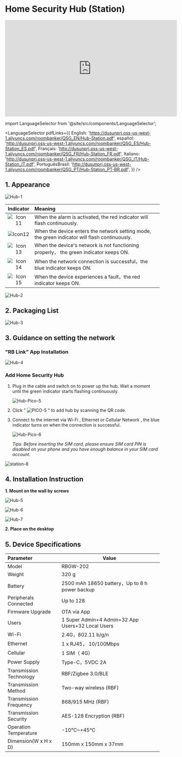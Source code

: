 # Home Security Hub (Station) 
<div class="centered-video">
<iframe width="560" height="315" src="https://www.youtube.com/embed/LxyFju8yxYk?si=Esfy3QSL_6OLpu0s" title="YouTube video player" frameborder="0" allow="accelerometer; autoplay; clipboard-write; encrypted-media; gyroscope; picture-in-picture; web-share" allowfullscreen></iframe>
</div>

import LanguageSelector from '@site/src/components/LanguageSelector';

<LanguageSelector pdfLinks={{
  English: 'https://dusunprj.oss-us-west-1.aliyuncs.com/roombanker/QSG_EN/Hub-Station.pdf',
  español: 'http://dusunprj.oss-us-west-1.aliyuncs.com/roombanker/QSG_ES/Hub-Station_ES.pdf',
  Français: 'http://dusunprj.oss-us-west-1.aliyuncs.com/roombanker/QSG_FR/Hub-Station_FR.pdf',
  Italiano: 'http://dusunprj.oss-us-west-1.aliyuncs.com/roombanker/QSG_IT/Hub-Station_IT.pdf',
  PortuguêsBrasil: 'http://dusunprj.oss-us-west-1.aliyuncs.com/roombanker/QSG_PT/Hub-Station_PT-BR.pdf',
}} />

## 1. Appearance

![Hub-1](https://dusunprj.oss-us-west-1.aliyuncs.com/Hub-1.png)

|                          Indicator                           | Meaning                                                      |
| :----------------------------------------------------------: | :----------------------------------------------------------- |
| ![Icon 11](https://dusunprj.oss-us-west-1.aliyuncs.com/Icon%2011.png) | When the alarm is activated, the red indicator will flash continuously. |
| ![Icon12](https://dusunprj.oss-us-west-1.aliyuncs.com/Icon12.png) | When the device enters the network setting mode, the green indicator will flash continuously. |
| ![Icon 13](https://dusunprj.oss-us-west-1.aliyuncs.com/Icon%2013.png) | When the device's network is not functioning properly， the green indicator  keeps ON. |
| ![Icon 14](https://dusunprj.oss-us-west-1.aliyuncs.com/Icon%2014.png) | When the network connection is successful，the blue indicator  keeps ON. |
| ![Icon 15](https://dusunprj.oss-us-west-1.aliyuncs.com/Icon%2015.png) | When the device experiences a fault，the red indicator keeps ON. |

![Hub-2](https://dusunprj.oss-us-west-1.aliyuncs.com/Hub-2.png)

## 2. Packaging List

![Hub-3](https://dusunprj.oss-us-west-1.aliyuncs.com/Hub-3.png)

## 3. Guidance on setting the network

### "**RB Link**" App Installation

![Hub-4](https://dusunprj.oss-us-west-1.aliyuncs.com/Hub-4.png)

  ### Add Home Security Hub

1. Plug in the cable and switch on to power up the hub. Wait a moment until the green indicator starts flashing continuously.

   ![Hub-Pico-5](https://dusunprj.oss-us-west-1.aliyuncs.com/Hub-Pico-5.png)

2. Click " ![PICO-5](https://dusunprj.oss-us-west-1.aliyuncs.com/PICO-5.png) " to add hub by scanning the QR code.

3. Connect to the internet via Wi-Fi , Ethernet or Cellular Network , the blue indicator turns on when the connection is successful.

   ![Hub-Pico-6](https://dusunprj.oss-us-west-1.aliyuncs.com/Hub-Pico-6.png)

   *Tips: Before inserting the SIM card, please ensure SIM card PIN is disabled on your phone and you have enough balance in your SIM card account.*

![station-8](https://dusunprj.oss-us-west-1.aliyuncs.com/station-8.png)

## 4. Installation Instruction 

**1. Mount on the wall by screws**

![Hub-5](https://dusunprj.oss-us-west-1.aliyuncs.com/Hub-5.png)

![Hub-6](https://dusunprj.oss-us-west-1.aliyuncs.com/Hub-6.png)

![Hub-7](https://dusunprj.oss-us-west-1.aliyuncs.com/Hub-7.png)

**2. Place on the desktop**

## 5. Device Specifications

| Parameter               | Value                                             |
| :---------------------- | ------------------------------------------------- |
| Model                   | RBGW-202                                          |
| Weight                  | 320 g                                             |
| Battery                 | 2500 mAh 18650 battery，Up to 8 h power backup    |
| Peripherals Connected   | Up to 128                                         |
| Firmware Upgrade        | OTA via App                                       |
| Users                   | 1 Super Admin+4 Admin+32 App Users+32 Local Users |
| Wi-Fi                   | 2.4G，802.11 b/g/n                                |
| Ethernet                | 1 x RJ45， 10/100Mbps                             |
| Cellular                | 1 SIM（ 4G）                                      |
| Power Supply            | Type-C，5VDC 2A                                   |
| Transmission Technology | RBF/Zigbee 3.0/BLE                                |
| Transmission Method     | Two-way wireless (RBF)                            |
| Transmission Frequency  | 868/915 MHz (RBF)                                 |
| Transmission Security   | AES-128 Encryption (RBF)                          |
| Operation Temperature   | -10℃~+45℃                                         |
| Dimension(W x H x D)    | 150mm x 150mm x 37mm                              |

